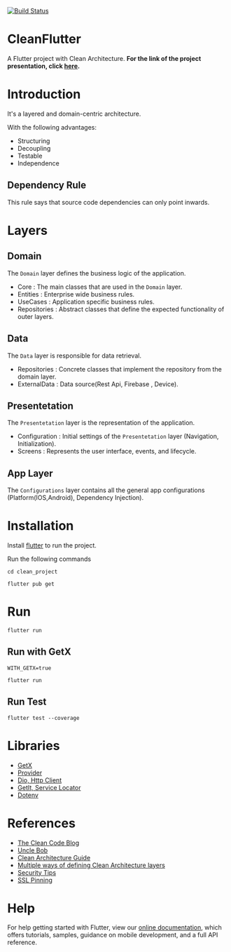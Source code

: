 [![Build Status](https://travis-ci.com/AntonyChinVal/flutter-clean-architecture.svg?branch=master)](https://travis-ci.com/AntonyChinVal/flutter-clean-architecture)

# CleanFlutter
A Flutter project with Clean Architecture. **For the link of the project presentation, click [here](https://prezi.com/view/XNsm2gaEECR1xur67XOV/).**

# Introduction

It's a layered and domain-centric architecture.  

With the following advantages:

* Structuring
* Decoupling
* Testable
* Independence

## Dependency Rule

This rule says that source code dependencies can only point inwards.

# Layers

## Domain
The `Domain` layer defines the business logic of the application.
* Core :  The main classes that are used in the `Domain` layer.
* Entities : Enterprise wide business rules.
* UseCases : Application specific business rules.
* Repositories : Abstract classes that define the expected functionality of outer layers.

## Data
The `Data` layer is responsible for data retrieval.
* Repositories : Concrete classes that implement the repository from the domain layer.
* ExternalData : Data source(Rest Api, Firebase , Device).

## Presentetation
The `Presentetation` layer is the representation of the application.
* Configuration : Initial settings of the `Presentetation` layer (Navigation, Initialization).
* Screens : Represents the user interface, events, and lifecycle.

## App Layer
The `Configurations` layer contains all the general app configurations (Platform(IOS,Android), Dependency Injection).

# Installation

Install [flutter](https://flutter.dev/docs/get-started/install) to run the project.

Run the following commands

```flutter
cd clean_project

flutter pub get
```

# Run
```flutter
flutter run
```
## Run with GetX
```flutter
WITH_GETX=true
```

```flutter
flutter run
```

## Run Test
```flutter
flutter test --coverage
```
# Libraries
* [GetX](https://pub.dev/packages/get)
* [Provider](https://pub.dev/packages/provider)
* [Dio, Http Client](https://pub.dev/packages/dio)
* [GetIt, Service Locator](https://pub.dev/packages/get_it)
* [Dotenv](https://pub.dev/packages/flutter_dotenv)

# References
* [The Clean Code Blog](https://blog.cleancoder.com/uncle-bob/2012/08/13/the-clean-architecture.html)
* [Uncle Bob](http://cleancoder.com/products)
* [Clean Architecture Guide](https://proandroiddev.com/clean-architecture-data-flow-dependency-rule-615ffdd79e29)
* [Multiple ways of defining Clean Architecture layers](https://proandroiddev.com/multiple-ways-of-defining-clean-architecture-layers-bbb70afa5d4a)
* [Security Tips](https://joshuamdeguzman.com/10-tips-to-secure-your-flutter-mobile-apps/)
* [SSL Pinning](https://pub.dev/packages/http_certificate_pinning)
# Help
For help getting started with Flutter, view our
[online documentation](https://flutter.dev/docs), which offers tutorials,
samples, guidance on mobile development, and a full API reference.
